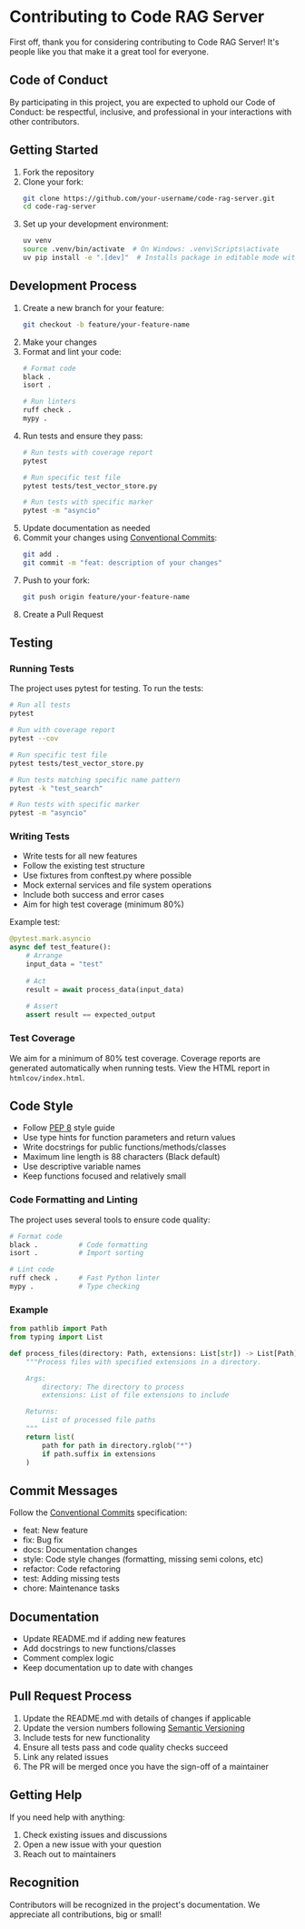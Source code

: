 # Contributing to Code RAG Server

First off, thank you for considering contributing to Code RAG Server! It's people like you that make it a great tool for everyone.

## Code of Conduct

By participating in this project, you are expected to uphold our Code of Conduct: be respectful, inclusive, and professional in your interactions with other contributors.

## Getting Started

1. Fork the repository
2. Clone your fork:
   ```bash
   git clone https://github.com/your-username/code-rag-server.git
   cd code-rag-server
   ```
3. Set up your development environment:
   ```bash
   uv venv
   source .venv/bin/activate  # On Windows: .venv\Scripts\activate
   uv pip install -e ".[dev]"  # Installs package in editable mode with development dependencies
   ```

## Development Process

1. Create a new branch for your feature:
   ```bash
   git checkout -b feature/your-feature-name
   ```
2. Make your changes
3. Format and lint your code:
   ```bash
   # Format code
   black .
   isort .
   
   # Run linters
   ruff check .
   mypy .
   ```
4. Run tests and ensure they pass:
   ```bash
   # Run tests with coverage report
   pytest
   
   # Run specific test file
   pytest tests/test_vector_store.py
   
   # Run tests with specific marker
   pytest -m "asyncio"
   ```
5. Update documentation as needed
6. Commit your changes using [Conventional Commits](https://www.conventionalcommits.org/):
   ```bash
   git add .
   git commit -m "feat: description of your changes"
   ```
7. Push to your fork:
   ```bash
   git push origin feature/your-feature-name
   ```
8. Create a Pull Request

## Testing

### Running Tests

The project uses pytest for testing. To run the tests:

```bash
# Run all tests
pytest

# Run with coverage report
pytest --cov

# Run specific test file
pytest tests/test_vector_store.py

# Run tests matching specific name pattern
pytest -k "test_search"

# Run tests with specific marker
pytest -m "asyncio"
```

### Writing Tests

- Write tests for all new features
- Follow the existing test structure
- Use fixtures from conftest.py where possible
- Mock external services and file system operations
- Include both success and error cases
- Aim for high test coverage (minimum 80%)

Example test:
```python
@pytest.mark.asyncio
async def test_feature():
    # Arrange
    input_data = "test"
    
    # Act
    result = await process_data(input_data)
    
    # Assert
    assert result == expected_output
```

### Test Coverage

We aim for a minimum of 80% test coverage. Coverage reports are generated automatically when running tests. View the HTML report in `htmlcov/index.html`.

## Code Style

- Follow [PEP 8](https://peps.python.org/pep-0008/) style guide
- Use type hints for function parameters and return values
- Write docstrings for public functions/methods/classes
- Maximum line length is 88 characters (Black default)
- Use descriptive variable names
- Keep functions focused and relatively small

### Code Formatting and Linting

The project uses several tools to ensure code quality:

```bash
# Format code
black .          # Code formatting
isort .          # Import sorting

# Lint code
ruff check .     # Fast Python linter
mypy .           # Type checking
```

### Example

```python
from pathlib import Path
from typing import List

def process_files(directory: Path, extensions: List[str]) -> List[Path]:
    """Process files with specified extensions in a directory.

    Args:
        directory: The directory to process
        extensions: List of file extensions to include

    Returns:
        List of processed file paths
    """
    return list(
        path for path in directory.rglob("*")
        if path.suffix in extensions
    )
```

## Commit Messages

Follow the [Conventional Commits](https://www.conventionalcommits.org/) specification:

- feat: New feature
- fix: Bug fix
- docs: Documentation changes
- style: Code style changes (formatting, missing semi colons, etc)
- refactor: Code refactoring
- test: Adding missing tests
- chore: Maintenance tasks

## Documentation

- Update README.md if adding new features
- Add docstrings to new functions/classes
- Comment complex logic
- Keep documentation up to date with changes

## Pull Request Process

1. Update the README.md with details of changes if applicable
2. Update the version numbers following [Semantic Versioning](https://semver.org/)
3. Include tests for new functionality
4. Ensure all tests pass and code quality checks succeed
5. Link any related issues
6. The PR will be merged once you have the sign-off of a maintainer

## Getting Help

If you need help with anything:

1. Check existing issues and discussions
2. Open a new issue with your question
3. Reach out to maintainers

## Recognition

Contributors will be recognized in the project's documentation. We appreciate all contributions, big or small!